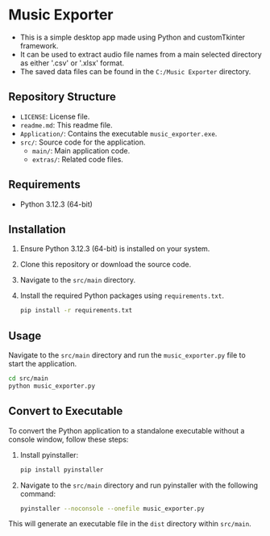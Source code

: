# Music Exporter

- This is a simple desktop app made using Python and customTkinter framework. 
- It can be used to extract audio file names from a main selected directory as either '.csv' or '.xlsx' format.
- The saved data files can be found in the `C:/Music Exporter` directory.

## Repository Structure

- `LICENSE`: License file.
- `readme.md`: This readme file.
- `Application/`: Contains the executable `music_exporter.exe`.
- `src/`: Source code for the application.
  - `main/`: Main application code.
  - `extras/`: Related code files.

## Requirements

- Python 3.12.3 (64-bit)

## Installation

1. Ensure Python 3.12.3 (64-bit) is installed on your system.
2. Clone this repository or download the source code.
3. Navigate to the `src/main` directory.
4. Install the required Python packages using `requirements.txt`.

    ```sh
    pip install -r requirements.txt
    ```

## Usage

Navigate to the `src/main` directory and run the `music_exporter.py` file to start the application.

```sh
cd src/main
python music_exporter.py
```

## Convert to Executable

To convert the Python application to a standalone executable without a console window, follow these steps:

1. Install pyinstaller:
    ```sh
    pip install pyinstaller
    ```

2. Navigate to the `src/main` directory and run pyinstaller with the following command:
    ```sh
    pyinstaller --noconsole --onefile music_exporter.py
    ```

This will generate an executable file in the `dist` directory within `src/main`.